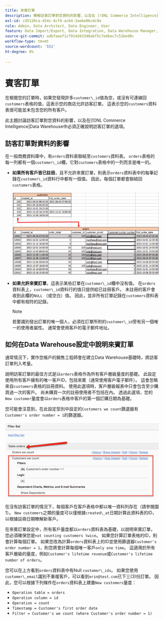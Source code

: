 ```yaml
---
title: 來賓訂單
description: 瞭解訪客訂單對您資料的影響，以及在 [!DNL Commerce Intelligence] Data Warehouse中必須正確說明訪客訂單的選項。
exl-id: cd5120ca-454c-4cf4-acb4-3aebe06cdc9a
role: Admin, Data Architect, Data Engineer, User
feature: Data Import/Export, Data Integration, Data Warehouse Manager, Commerce Tables
source-git-commit: adb7aaef1cf914d43348abf5c7e4bec7c51bed0c
workflow-type: tm+mt
source-wordcount: '552'
ht-degree: 0%

---
```


# 賓客訂單

在檢閱您的訂單時，如果您發現許多`customer\_id`值為空，或沒有可連線回`customers`表格的值，這表示您的商店允許訪客訂單。 這表示您的`customers`資料表很可能並未包含您的所有客戶。

此主題討論訪客訂單對您資料的影響，以及在[!DNL Commerce Intelligence]Data Warehouse中必須正確說明訪客訂單的選項。

## 訪客訂單對資料的影響

在一般商務資料庫中，有`orders`資料表聯結至`customers`資料表。 `orders`表格的每一列都有一個`customer\_id`欄，它對`customers`表格中的一列而言是唯一的。

* **如果所有客戶皆已註冊**，且不允許來賓訂單，則表示`orders`資料表中的每筆記錄在`customer\_id`資料行中都有一個值。 因此，每個訂單都會聯結回`customers`表格。

  ![](../../assets/guest-orders-4.png)

* **如果允許來賓訂單**，這表示某些訂單在`customer\_id`欄中沒有值。 在`orders`資料表上，`customer\_id`資料行的值只提供給已註冊客戶。 未註冊的客戶會收到此欄的`NULL` （或空白）值。 因此，並非所有訂單記錄在`customers`資料表中都有相符的記錄。

  >[!NOTE]
  >
  >若要識別發出訂單的唯一個人，必須在訂單所附的`customer\_id`旁有另一個唯一的使用者屬性。 通常會使用客戶的電子郵件地址。

## 如何在Data Warehouse設定中說明來賓訂單

通常情況下，實作您帳戶的銷售工程師會在建立Data Warehouse基礎時，將訪客訂單列入考量。

說明訪客訂單的最佳方式是以`orders`表格作為所有客戶層級量度的基礎。 此設定使用所有客戶擁有的唯一客戶ID，包括來賓（通常使用客戶電子郵件）。 這會忽略來自`customers`表格的註冊資料。 使用此選項時，客戶層級報表中只會包含至少購買過一次的客戶。 尚未購買一次的註冊使用者不包括在內。 透過此選項，您的`New customer`量度會以`orders`表格中客戶的第一個訂購日期為基礎。

您可能會注意到，在此設定型別中設定的`Customers we count`篩選器有`Customer's order number = 1`的篩選器。

![](../../assets/guest-orders-filter-set.png)

在沒有訪客訂單的情況下，每個客戶在客戶表格中都以唯一資料列存在（請參閱圖1）。 `New customers`之類的量度可以僅根據`created\_at`日期計算此資料表的ID，以根據註冊日期瞭解新客戶。

在來賓訂單設定中，所有客戶量度都以`orders`資料表為基礎，以說明來賓訂單，您必須確保您是`not counting customers twice`。 如果您計算訂單表格的ID，則會計算每個訂單。 如果您改為計算`orders`資料表上的ID並使用篩選器`Customer's order number = 1`，則您將會計算每個唯一客戶`only one time`。 這適用於所有客戶層級的量度，例如`Customer's lifetime revenue`或`Customer's lifetime number of orders`。

您可以在上方看到`orders`資料表中有Null `customer\_ids`。 如果您使用`customer\_email`識別不重複客戶，可以看到`erin@test.com`已下三(3)份訂單。 因此，您可以根據下列條件在`orders`資料表上建置`New customers`量度：

* `Operation table = orders`
* `Operation column = id`
* `Operation = count`
* `Timestamp = Customer's first order date`
* `Filter = Customer's we count (where Customer's order number = 1)`
